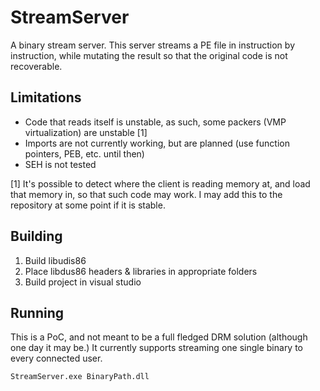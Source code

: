 # StreamServer
A binary stream server. This server streams a PE file in instruction by instruction, while mutating the result so that the 
original code is not recoverable.

## Limitations
* Code that reads itself is unstable, as such, some packers (VMP virtualization) are unstable [1]  
* Imports are not currently working, but are planned (use function pointers, PEB, etc. until then)  
* SEH is not tested  
  

[1] It's possible to detect where the client is reading memory at, and load that memory in, so that such code may work. I may 
add this to the repository at some point if it is stable.

## Building
1) Build libudis86
2) Place libdus86 headers & libraries in appropriate folders
3) Build project in visual studio

## Running
This is a PoC, and not meant to be a full fledged DRM solution (although one day it may be.) It currently supports streaming one 
single binary to every connected user.

```
StreamServer.exe BinaryPath.dll
```
